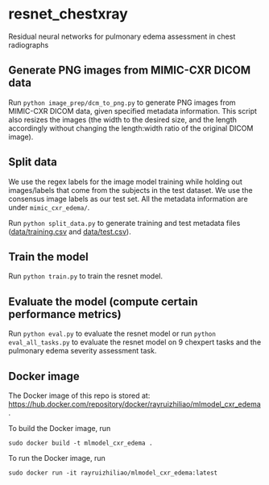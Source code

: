 # resnet_chestxray

Residual neural networks for pulmonary edema assessment in chest radiographs 

## Generate PNG images from MIMIC-CXR DICOM data
Run `python image_prep/dcm_to_png.py` to generate PNG images from MIMIC-CXR DICOM data, given specified metadata information. This script also resizes the images (the width to the desired size, and the length accordingly without changing the length:width ratio of the original DICOM image).  

## Split data
We use the regex labels for the image model training while holding out images/labels that come from the subjects in the test dataset. We use the consensus image labels as our test set. All the metadata information are under `mimic_cxr_edema/`.

Run `python split_data.py` to generate training and test metadata files ([data/training.csv](https://github.com/RayRuizhiLiao/resnet_chestxray/blob/main/data/training.csv) and [data/test.csv](https://github.com/RayRuizhiLiao/resnet_chestxray/blob/main/data/test.csv)).

## Train the model
Run `python train.py` to train the resnet model.

## Evaluate the model (compute certain performance metrics)
Run `python eval.py` to evaluate the resnet model or run `python eval_all_tasks.py` to evaluate the resnet model on 9 chexpert tasks and the pulmonary edema severity assessment task.

## Docker image

The Docker image of this repo is stored at: https://hub.docker.com/repository/docker/rayruizhiliao/mlmodel_cxr_edema.

To build the Docker image, run 
```
sudo docker build -t mlmodel_cxr_edema .
```

To run the Docker image, run
```
sudo docker run -it rayruizhiliao/mlmodel_cxr_edema:latest
```
